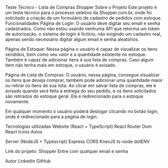 Teste Técnico - Lista de Compras Shopper
Sobre o Projeto
Este projeto é um teste técnico para o processo seletivo da Shopper.com.br, onde foi solicitado a criação de um formulário de cadastro de pedidos com estoque.
Funcionalidades
 Página de Login: O usuário deve digitar seu email e senha cadastrados. Como não estou usando nenhuma API que retorma um token de autorização, o sistema de login é fictício, não exigindo um cadastro real, apenas sendo necessário digitar algum email e senha aleatórios.

 Página de Estoque: Nessa página o usuário é capaz de visualizar os itens vendidos, bem como seu valor e a quantidade existente no estoque. Também é capaz de adicionar itens à sua lista de compras. Caso algum item não tenha mais em estoque, o usuário é avisado.

 Página de Lista de Compras: O usuário, nessa página, consegue visualizar os itens que deseja comprar, também pode adicionar uma quantidade maior ou retirar os itens de sua lista. Ao clicar em salvar lista de compras, ele é avisado quando será feita a entrega do seu pedido, e os itens solicitados são retirados do estoque geral. Ele é redirecionado para o estoque novamente.

 Em qualquer momento o usuário poderá deslogar clicando no botão login, onde é redirecionado para a página de login.

Tecnologias utilizadas
Website (React + TypeScript)
    React Router Dom
    React Icons
    Axios
    
Server (NodeJS + Typescript)
    Express
    CORS
    KnexJS
    ts-node
    dotENV
    
Link do projeto:
Shopper
Entre com qualquer email e senha

Autor
Linkedin GitHub
